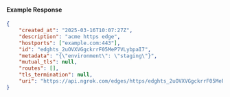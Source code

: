 <!-- Code generated for API Clients. DO NOT EDIT. -->

#### Example Response

```json
{
	"created_at": "2025-03-16T10:07:27Z",
	"description": "acme https edge",
	"hostports": ["example.com:443"],
	"id": "edghts_2uOVXVGgckrrF05MeP7VLybpaI7",
	"metadata": "{\"environment\": \"staging\"}",
	"mutual_tls": null,
	"routes": [],
	"tls_termination": null,
	"uri": "https://api.ngrok.com/edges/https/edghts_2uOVXVGgckrrF05MeP7VLybpaI7"
}
```
